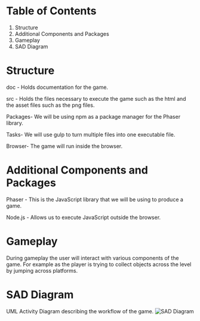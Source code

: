 # Table of Contents
1. Structure
2. Additional Components and Packages
3. Gameplay
4. SAD Diagram

# Structure
doc - Holds documentation for the game.

src - Holds the files necessary to execute the game such as the html and the asset files such as the png files.

Packages- We will be using npm as a package manager for the Phaser library.

Tasks- We will use gulp to turn multiple files into one executable file. 

Browser- The game will run inside the browser. 

# Additional Components and Packages
Phaser - This is the JavaScript library that we will be using to produce a game. 

Node.js - Allows us to execute JavaScript outside the browser.

# Gameplay 
During gameplay the user will interact with various components of the game. For example as the player is trying to collect objects across the level by jumping across platforms.

# SAD Diagram
UML Activity Diagram describing the workflow of the game.
![SAD Diagram](ProjectMarsUMLDiagram.jpg)
